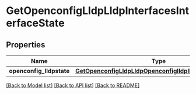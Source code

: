 # GetOpenconfigLldpLldpInterfacesInterfaceState

## Properties
Name | Type | Description | Notes
------------ | ------------- | ------------- | -------------
**openconfig_lldpstate** | [**GetOpenconfigLldpLldpOpenconfiglldplldpInterfacesState**](GetOpenconfigLldpLldpOpenconfiglldplldpInterfacesState.md) |  | [optional] 

[[Back to Model list]](../README.md#documentation-for-models) [[Back to API list]](../README.md#documentation-for-api-endpoints) [[Back to README]](../README.md)


